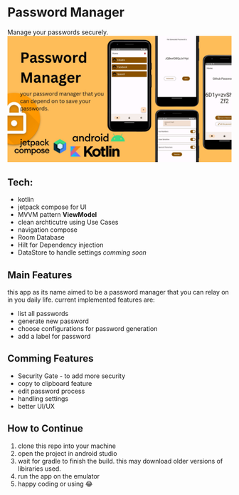 # Password Manager
Manage your passwords securely.
<img alt="app image" src="media/preview/PasswordManagerImage.jpg"/>

## Tech:
- kotlin
- jetpack compose for UI
- MVVM pattern **ViewModel**
- clean archticutre using Use Cases
- navigation compose
- Room Database
- Hilt for Dependency injection
- DataStore to handle settings *comming soon*

## Main Features
this app as its name aimed to be a password manager that you can relay on in you daily life. current implemented features are:

- list all passwords 
- generate new password
- choose configurations for password generation
- add a label for password 


## Comming Features
- Security Gate - to add more security
- copy to clipboard feature
- edit password process
- handling settings
- better UI/UX


## How to Continue 
1. clone this repo into your machine
2. open the project in android studio
3. wait for gradle to finish the build. this may download older versions of libiraries used. 
4. run  the app on the emulator
5. happy coding or using 😂



